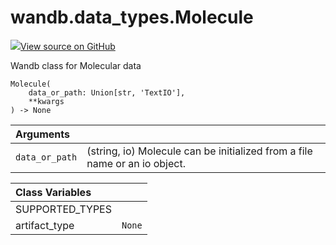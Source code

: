 # wandb.data\_types.Molecule

[![](https://www.tensorflow.org/images/GitHub-Mark-32px.png)View source on GitHub](https://www.github.com/wandb/client/tree/7bbc4a4eac8eeb2bf37a62ce519e0de61c67eadf/wandb/sdk/data_types.py#L778-L870)

Wandb class for Molecular data

```text
Molecule(
    data_or_path: Union[str, 'TextIO'],
    **kwargs
) -> None
```

| Arguments |  |
| :--- | :--- |
|  `data_or_path` |  \(string, io\) Molecule can be initialized from a file name or an io object. |

| Class Variables |  |
| :--- | :--- |
|  SUPPORTED\_TYPES |  |
|  artifact\_type |  `None` |

